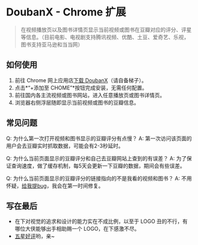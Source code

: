 # DoubanX - Chrome 扩展
> 在视频播放页以及图书详情页显示当前视频或图书在豆瓣对应的评分、评星等信息。（目前电影、电视剧支持腾讯视频、优酷、土豆、爱奇艺、乐视，图书支持亚马逊和当当网）

## 如何使用
1. 前往 Chrome 网上应用店[下载 DoubanX](https://chrome.google.com/webstore/detail/doubanx/ioacifoopoldngldmbknimhhophmfbgh)（请自备梯子）。
2. 点击*“+添加至 CHOME”*按钮完成安装，无需任何配置。
3. 前往国内各主流视频或图书网站，进入任意播放页或图书详情页。
4. 浏览器右侧浮层随即显示当前视频或图书的豆瓣信息。

## 常见问题
Q: 为什么第一次打开视频和图书显示的豆瓣评分有点慢？
A: 第一次访问该页面的用户会去豆瓣实时抓取数据，可能会有2-3秒延时。

Q: 为什么当前页面显示的豆瓣评分和自己去豆瓣网站上查到的有误差？
A: 为了保证查询速度，做了缓存机制，每5天会更新一下豆瓣的数据，期间会有些误差。

Q: 为什么当前页面显示的豆瓣评分的链接指向的不是我看的视频和图书？
A: 不用怀疑，[给我提bug](https://github.com/wange1228/DoubanX_crx/issues)，我会在第一时间修复。

## 写在最后
* 在下对视觉的追求和设计的能力实在不成比例，以至于 LOGO 丑的不行，有哪位大侠能够出手相助赐一个 LOGO，在下感激不尽。
* [五星好评](https://chrome.google.com/webstore/detail/doubanx/ioacifoopoldngldmbknimhhophmfbgh/reviews)哟，亲~
